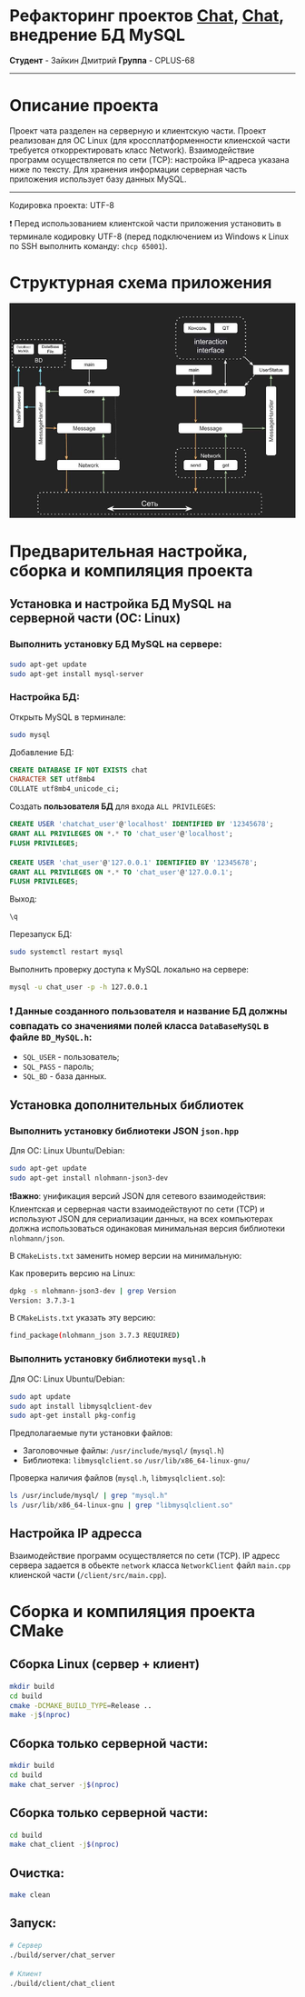 # Рефакторинг проектов [Chat](https://github.com/DmitryVic/Chat-make-build), [Chat](https://github.com/DmitryVic/Chat-HW-Project), внедрение БД MySQL

**Студент** - Зайкин Дмитрий
**Группа** - CPLUS-68


---

# Описание проекта
Проект чата разделен на серверную и клиентскую части. Проект реализован для ОС Linux (для кроссплатформенности клиенской части требуется откорректировать класс Network). Взаимодействие программ осуществляется по сети (TCP): настройка IP-адреса указана ниже по тексту. Для хранения информации серверная часть приложения использует базу данных MySQL.

---
Кодировка проекта: UTF-8

❗ Перед использованием клиентской части приложения установить в терминале кодировку UTF-8 (перед подключением из Windows к Linux по SSH выполнить команду: `chcp 65001`).

# Структурная схема приложения
![Структурная схема приложения](CHAT.jpg)

# Предварительная настройка, сборка и компиляция проекта

## Установка и настройка БД MySQL на серверной части (ОС: Linux)

### Выполнить установку БД MySQL на сервере:
```bash
sudo apt-get update
sudo apt-get install mysql-server
```
### Настройка БД:
Открыть MySQL в терминале:
```bash
sudo mysql
```

Добавление БД:
```sql
CREATE DATABASE IF NOT EXISTS chat
CHARACTER SET utf8mb4
COLLATE utf8mb4_unicode_ci;
```

Cоздать **пользователя БД** для входа `ALL PRIVILEGES`:
```sql
CREATE USER 'chatchat_user'@'localhost' IDENTIFIED BY '12345678';
GRANT ALL PRIVILEGES ON *.* TO 'chat_user'@'localhost';
FLUSH PRIVILEGES;

CREATE USER 'chat_user'@'127.0.0.1' IDENTIFIED BY '12345678';
GRANT ALL PRIVILEGES ON *.* TO 'chat_user'@'127.0.0.1';
FLUSH PRIVILEGES;
```

Выход:
```sql
\q
```

Перезапуск БД:
```bash
sudo systemctl restart mysql
```
Выполнить проверку доступа к MySQL локально на сервере:
```bash
mysql -u chat_user -p -h 127.0.0.1
```

### ❗ **Данные созданного пользователя и название БД должны совпадать со значениями полей класса** `DataBaseMySQL` в файле `BD_MySQL.h`:
- `SQL_USER` - пользователь;
- `SQL_PASS` - пароль;
- `SQL_BD` - база данных.

## Установка дополнительных библиотек

### Выполнить установку библиотеки JSON `json.hpp`
Для ОС: Linux Ubuntu/Debian:
```bash
sudo apt-get update
sudo apt-get install nlohmann-json3-dev
```

❗**Важно**: унификация версий JSON для сетевого взаимодействия:
Клиентская и серверная части взаимодействуют по сети (TCP) и используют JSON для сериализации данных, на всех компьютерах должна использоваться одинаковая минимальная версия библиотеки `nlohmann/json`.

В `CMakeLists.txt` заменить номер версии на минимальную:

Как проверить версию на Linux:
```bash
dpkg -s nlohmann-json3-dev | grep Version
Version: 3.7.3-1
```
В `CMakeLists.txt` указать эту версию:
```bash
find_package(nlohmann_json 3.7.3 REQUIRED)
```

### Выполнить установку библиотеки `mysql.h`
Для ОС: Linux Ubuntu/Debian:
```bash
sudo apt update
sudo apt install libmysqlclient-dev
sudo apt-get install pkg-config
```
Предполагаемые пути установки файлов:
- Заголовочные файлы: `/usr/include/mysql/` (`mysql.h`)
- Библиотека: `libmysqlclient.so` `/usr/lib/x86_64-linux-gnu/`

Проверка наличия файлов (`mysql.h`, `libmysqlclient.so`):
```bash
ls /usr/include/mysql/ | grep "mysql.h"
ls /usr/lib/x86_64-linux-gnu | grep "libmysqlclient.so"
```
## Настройка IP адресса

Взаимодействие программ осуществляется по сети (TCP). IP адресс сервера задается в обьекте `network` класса `NetworkClient` файл `main.cpp` клиенской части (`/client/src/main.cpp`).

# Сборка и компиляция проекта CMake

## Сборка Linux (сервер + клиент)
```bash
mkdir build
cd build
cmake -DCMAKE_BUILD_TYPE=Release ..
make -j$(nproc)
```

## Сборка только серверной части:
```bash
mkdir build
cd build
make chat_server -j$(nproc)
```

## Сборка только серверной части:
```bash
cd build
make chat_client -j$(nproc)
```

## Очистка:
```bash
make clean
```

## Запуск:
```bash
# Сервер
./build/server/chat_server

# Клиент
./build/client/chat_client
```